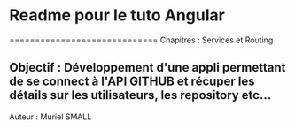 ﻿# Readme pour le tuto Angular 
=============================
Chapitres : Services et Routing

Objectif : Développement d'une appli permettant de se connect à l'API GITHUB et récuper les détails sur les utilisateurs, les repository etc...
-
Auteur : Muriel SMALL
